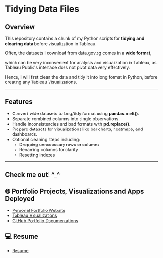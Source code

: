 # Tidying Data Files

## Overview
This repository contains a chunk of my Python scripts for **tidying and cleaning data** before visualization in Tableau. 

Often, the datasets I download from data.gov.sg comes in a **wide format**, 

which can be very inconvenient for analysis and visualization in Tableau, as Tableau Public's interface does not pivot data very effectively. 

Hence, I will first clean the data and tidy it into long format in Python, before creating any Tableau Visualizations.

---

## Features
- Convert wide datasets to long/tidy format using **pandas.melt()**.
- Separate combined columns into single observations.
- Handle inconsistencies and bad formats with **pd.replace()**.
- Prepare datasets for visualizations like bar charts, heatmaps, and dashboards.
- Optional cleaning steps including:
  - Dropping unnecessary rows or columns
  - Renaming columns for clarity
  - Resetting indexes

---


## Check me out! ^_^

## 🌐 Portfolio Projects, Visualizations and Apps Deployed
- [Personal Portfolio Website](https://jayelle0609.github.io/jialing/)
- [Tableau Visualizations](https://public.tableau.com/app/profile/jialingteo)
- [GitHub Portfolio Documentations](https://github.com/jayelle0609/Portfolio/edit/main/README.md)

## 💻 Resume
- [Resume](https://drive.google.com/file/d/1Rq7kx1UOF96GE26drsnB5flgt6iCxdYP/view?usp=drive_link)

